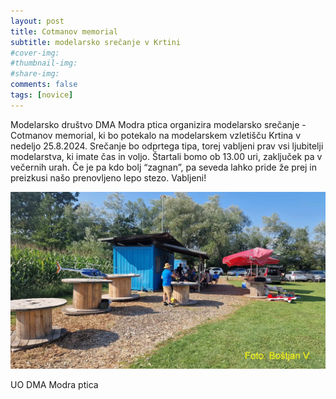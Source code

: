 ```yaml
---
layout: post
title: Cotmanov memorial
subtitle: modelarsko srečanje v Krtini
#cover-img:
#thumbnail-img:
#share-img:
comments: false
tags: [novice]
---
```


Modelarsko društvo DMA Modra ptica organizira modelarsko srečanje - Cotmanov memorial, ki bo potekalo na modelarskem vzletišču Krtina v nedeljo 25.8.2024. Srečanje bo odprtega tipa, torej vabljeni prav vsi ljubitelji modelarstva, ki imate čas in voljo.
Štartali bomo ob 13.00 uri, zaključek pa v večernih urah.
Če je pa kdo bolj “zagnan”, pa seveda lahko pride že prej in preizkusi našo prenovljeno lepo stezo.
Vabljeni!

![Slika 2](/assets/img/2024-08-21-Cotmanov-memorial.jpg)

UO DMA Modra ptica
